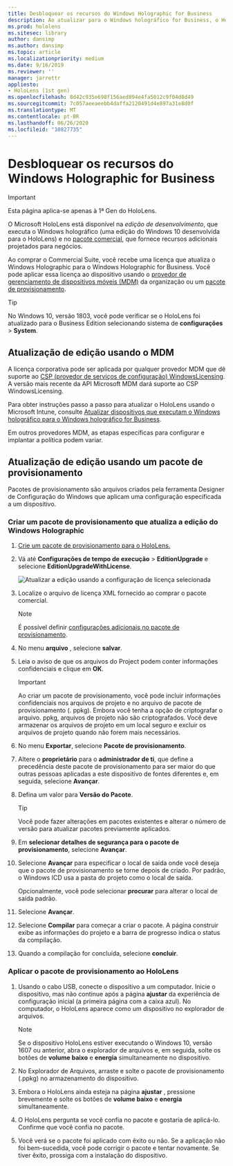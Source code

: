 ```yaml
---
title: Desbloquear os recursos do Windows Holographic for Business
description: Ao atualizar para o Windows holográfico for Business, o HoloLens fornece recursos extras projetados para empresas.
ms.prod: hololens
ms.sitesec: library
author: dansimp
ms.author: dansimp
ms.topic: article
ms.localizationpriority: medium
ms.date: 9/16/2019
ms.reviewer: ''
manager: jarrettr
appliesto:
- HoloLens (1st gen)
ms.openlocfilehash: 8d42c935e698f156aed894e4fa5012c9f04d8d49
ms.sourcegitcommit: 7c057aeeaeebb4daffa2120491d4e897a31e8d0f
ms.translationtype: MT
ms.contentlocale: pt-BR
ms.lasthandoff: 06/26/2020
ms.locfileid: "10827735"
---
```

# Desbloquear os recursos do Windows Holographic for Business

> [!IMPORTANT]
> Esta página aplica-se apenas à 1ª Gen do HoloLens.

O Microsoft HoloLens está disponível na *edição de desenvolvimento*, que executa o Windows holográfico (uma edição do Windows 10 desenvolvida para o HoloLens) e no [pacote comercial](hololens-commercial-features.md), que fornece recursos adicionais projetados para negócios.

Ao comprar o Commercial Suite, você recebe uma licença que atualiza o Windows Holographic para o Windows Holographic for Business. Você pode aplicar essa licença ao dispositivo usando o [provedor de gerenciamento de dispositivos móveis (MDM)](#edition-upgrade-by-using-mdm) da organização ou um [pacote de provisionamento](#edition-upgrade-by-using-a-provisioning-package).

> [!TIP]
> No Windows 10, versão 1803, você pode verificar se o HoloLens foi atualizado para o Business Edition selecionando sistema de **configurações**  >  **System**.

## Atualização de edição usando o MDM

A licença corporativa pode ser aplicada por qualquer provedor MDM que dê suporte ao [CSP (provedor de serviços de configuração) WindowsLicensing](https://msdn.microsoft.com/library/windows/hardware/dn904983.aspx). A versão mais recente da API Microsoft MDM dará suporte ao CSP WindowsLicensing.

Para obter instruções passo a passo para atualizar o HoloLens usando o Microsoft Intune, consulte [Atualizar dispositivos que executam o Windows holográfico para o Windows holográfico for Business](https://docs.microsoft.com/intune/holographic-upgrade).

 Em outros provedores MDM, as etapas específicas para configurar e implantar a política podem variar.

## Atualização de edição usando um pacote de provisionamento

Pacotes de provisionamento são arquivos criados pela ferramenta Designer de Configuração do Windows que aplicam uma configuração especificada a um dispositivo.

### Criar um pacote de provisionamento que atualiza a edição do Windows Holographic

1. [Crie um pacote de provisionamento para o HoloLens.](hololens-provisioning.md)
1. Vá até **Configurações de tempo de execução** > **EditionUpgrade** e selecione **EditionUpgradeWithLicense**.

    ![Atualizar a edição usando a configuração de licença selecionada](images/icd1.png)

1. Localize o arquivo de licença XML fornecido ao comprar o pacote comercial.

    > [!NOTE]
    > É possível definir [configurações adicionais no pacote de provisionamento](hololens-provisioning.md).

1. No menu **arquivo** , selecione **salvar**. 

1. Leia o aviso de que os arquivos do Project podem conter informações confidenciais e clique em **OK**.

    > [!IMPORTANT]
    > Ao criar um pacote de provisionamento, você pode incluir informações confidenciais nos arquivos de projeto e no arquivo de pacote de provisionamento (. ppkg). Embora você tenha a opção de criptografar o arquivo. ppkg, arquivos de projeto não são criptografados. Você deve armazenar os arquivos de projeto em um local seguro e excluir os arquivos de projeto quando não forem mais necessários.

1. No menu **Exportar**, selecione **Pacote de provisionamento**.

1. Altere o **proprietário** para o **administrador de ti**, que define a precedência deste pacote de provisionamento para ser maior do que outras pessoas aplicadas a este dispositivo de fontes diferentes e, em seguida, selecione **Avançar**.

1. Defina um valor para **Versão do Pacote**.

    > [!TIP]
    > Você pode fazer alterações em pacotes existentes e alterar o número de versão para atualizar pacotes previamente aplicados.

1. Em **selecionar detalhes de segurança para o pacote de provisionamento**, selecione **Avançar**.

1. Selecione **Avançar** para especificar o local de saída onde você deseja que o pacote de provisionamento se torne depois de criado. Por padrão, o Windows ICD usa a pasta do projeto como o local de saída.

    Opcionalmente, você pode selecionar **procurar** para alterar o local de saída padrão.

1. Selecione **Avançar**.

1. Selecione **Compilar** para começar a criar o pacote. A página construir exibe as informações do projeto e a barra de progresso indica o status da compilação.

1. Quando a compilação for concluída, selecione **concluir**.

### Aplicar o pacote de provisionamento ao HoloLens

1. Usando o cabo USB, conecte o dispositivo a um computador. Inicie o dispositivo, mas não continue após a página **ajustar** da experiência de configuração inicial (a primeira página com a caixa azul). No computador, o HoloLens aparece como um dispositivo no explorador de arquivos.

    > [!NOTE]
    > Se o dispositivo HoloLens estiver executando o Windows 10, versão 1607 ou anterior, abra o explorador de arquivos e, em seguida, solte os botões de **volume baixo** e **energia** simultaneamente no dispositivo.

1. No Explorador de Arquivos, arraste e solte o pacote de provisionamento (.ppkg) no armazenamento do dispositivo.

1. Embora o HoloLens ainda esteja na página **ajustar** , pressione brevemente e solte os botões de **volume baixo** e **energia** simultaneamente.

1. O HoloLens pergunta se você confia no pacote e gostaria de aplicá-lo. Confirme que você confia no pacote.

1. Você verá se o pacote foi aplicado com êxito ou não. Se a aplicação não foi bem-sucedida, você pode corrigir o pacote e tentar novamente. Se tiver êxito, prossiga com a instalação do dispositivo.
